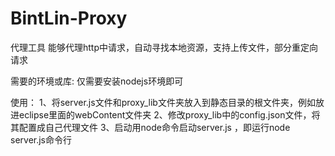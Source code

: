 # BintLin-Proxy
代理工具
能够代理http中请求，自动寻找本地资源，支持上传文件，部分重定向请求

需要的环境或库: 仅需要安装nodejs环境即可

使用：
1、将server.js文件和proxy_lib文件夹放入到静态目录的根文件夹，例如放进eclipse里面的webContent文件夹
2、修改proxy_lib中的config.json文件，将其配置成自己代理文件
3、启动用node命令启动server.js ，即运行node server.js命令行
